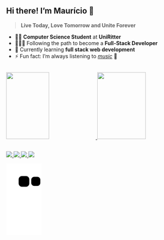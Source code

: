 ## Hi there! I’m **Maurício** 👋
> **Live Today, Love Tomorrow and Unite Forever**

- 👨‍🎓 **Computer Science Student** at **UniRitter**
- 🧑🏽‍💻 Following the path to become a **Full-Stack Developer**
- 🌱 Currently learning **full stack web development** 
- ⚡ Fun fact: I’m always listening to <a href="https://www.tomorrowland.com/home/radio">*music*</a> 🎵

##

<div>
<a href="https://github.com/Mauricio-Caminha" />
<img height="180em" width="48%" src="https://github-readme-stats.vercel.app/api?username=mauricio-caminha&show_icons=true&theme=dracula&include_all_commits=true&count_private=true"/>
<img height="180em" width="51%" src="https://github-readme-stats.vercel.app/api/top-langs/?username=mauricio-caminha&layout=compact&langs_count=16&theme=dracula"/>
</div> 

## 

<div>
<a href="https://instagram.com/mauriciocaminha" target="_blank"><img src="https://img.shields.io/badge/Instagram-E4405F?style=for-the-badge&logo=instagram&logoColor=white" /> </a>
<a href="mailto:mauricio.caminha@hotmail.com" target="_blank"><img src="https://img.shields.io/badge/Gmail-D14836?style=for-the-badge&logo=gmail&logoColor=white" /> </a>
<a href="https://www.linkedin.com/in/mauriciocaminha/" target="_blank"><img src="https://img.shields.io/badge/LinkedIn-0077B5?style=for-the-badge&logo=linkedin&logoColor=white" /> </a>
<a href="https://open.spotify.com/user/maur%C3%ADcio98" target="_blank"><img src="https://img.shields.io/badge/Spotify-1ED760?&style=for-the-badge&logo=spotify&logoColor=white" /> </a>
</div>

![Snake animation](https://github.com/Mauricio-Caminha/mauricio-caminha/blob/output/github-contribution-grid-snake.svg)
